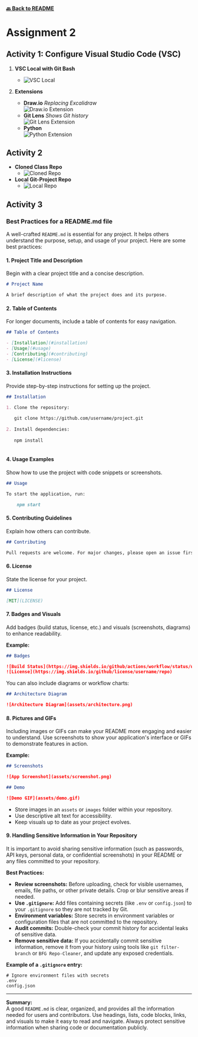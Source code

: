 #### [🔙 Back to README](../../README.md)

# Assignment 2

## Activity 1: Configure Visual Studio Code (VSC)

1. **VSC Local with Git Bash**
    - ![VSC Local](assets/vscLocal.jpg)

2. **Extensions**
    - **Draw.io** _Replacing Excalidraw_  
      ![Draw.io Extension](assets/draw.jpg)
    - **Git Lens** _Shows Git history_  
      ![Git Lens Extension](assets/gitLens.jpg)
    - **Python**  
      ![Python Extension](assets/python.jpg)


## Activity 2

- **Cloned Class Repo**
  - ![Cloned Repo](assets/gitClone.jpg)
- **Local Git-Project Repo**
  - ![Local Repo](assets/gitLocal.jpg)

## Activity 3

### Best Practices for a README.md file

A well-crafted `README.md` is essential for any project. It helps others understand the purpose, setup, and usage of your project. Here are some best practices:

#### 1. **Project Title and Description**
Begin with a clear project title and a concise description.

```markdown
# Project Name

A brief description of what the project does and its purpose.
```

#### 2. **Table of Contents**
For longer documents, include a table of contents for easy navigation.

```markdown
## Table of Contents

- [Installation](#installation)
- [Usage](#usage)
- [Contributing](#contributing)
- [License](#license)
```

#### 3. **Installation Instructions**
Provide step-by-step instructions for setting up the project.

```markdown
## Installation

1. Clone the repository:
   
   git clone https://github.com/username/project.git
   
2. Install dependencies:
   
   npm install
   
```

#### 4. **Usage Examples**
Show how to use the project with code snippets or screenshots.

```markdown
## Usage

To start the application, run:

    npm start
```

#### 5. **Contributing Guidelines**
Explain how others can contribute.

```markdown
## Contributing

Pull requests are welcome. For major changes, please open an issue first to discuss what you would like to change.
```

#### 6. **License**
State the license for your project.

```markdown
## License

[MIT](LICENSE)
```

#### 7. **Badges and Visuals**
Add badges (build status, license, etc.) and visuals (screenshots, diagrams) to enhance readability.

**Example:**

```markdown
## Badges

![Build Status](https://img.shields.io/github/actions/workflow/status/username/repo/ci.yml?branch=main)
![License](https://img.shields.io/github/license/username/repo)
```

You can also include diagrams or workflow charts:

```markdown
## Architecture Diagram

![Architecture Diagram](assets/architecture.png)
```

#### 8. **Pictures and GIFs**
Including images or GIFs can make your README more engaging and easier to understand. Use screenshots to show your application's interface or GIFs to demonstrate features in action.

**Example:**

```markdown
## Screenshots

![App Screenshot](assets/screenshot.png)

## Demo

![Demo GIF](assets/demo.gif)
```

- Store images in an `assets` or `images` folder within your repository.
- Use descriptive alt text for accessibility.
- Keep visuals up to date as your project evolves.

#### 9. **Handling Sensitive Information in Your Repository**
It is important to avoid sharing sensitive information (such as passwords, API keys, personal data, or confidential screenshots) in your README or any files committed to your repository.

**Best Practices:**
- **Review screenshots:** Before uploading, check for visible usernames, emails, file paths, or other private details. Crop or blur sensitive areas if needed.
- **Use `.gitignore`:** Add files containing secrets (like `.env` or `config.json`) to your `.gitignore` so they are not tracked by Git.
- **Environment variables:** Store secrets in environment variables or configuration files that are not committed to the repository.
- **Audit commits:** Double-check your commit history for accidental leaks of sensitive data.
- **Remove sensitive data:** If you accidentally commit sensitive information, remove it from your history using tools like `git filter-branch` or `BFG Repo-Cleaner`, and update any exposed credentials.

**Example of a `.gitignore` entry:**
```gitignore
# Ignore environment files with secrets
.env
config.json
```

---

**Summary:**  
A good `README.md` is clear, organized, and provides all the information needed for users and contributors. Use headings, lists, code blocks, links, and visuals to make it easy to read and navigate. Always protect sensitive information when sharing code or documentation publicly.

